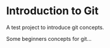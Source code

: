 # Introduction to Git
A test project to introduce git concepts.


Some beginners concepts for git...